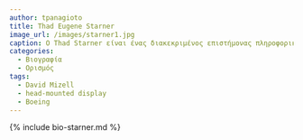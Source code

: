 ```yaml
---
author: tpanagioto
title: Thad Eugene Starner 
image_url: /images/starner1.jpg
caption: Ο Thad Starner είναι ένας διακεκριμένος επιστήμονας πληροφορικής, γνωστός για την πρωτοποριακή του έρευνα στη διεπαφή ανθρώπου-υπολογιστή και στις φορετές συσκευές υπολογιστών (wearable computing).
categories:
  - Βιογραφία 
  - Ορισμός 
tags:
  - David Mizell
  - head-mounted display
  - Boeing
---
```


{% include bio-starner.md %}
